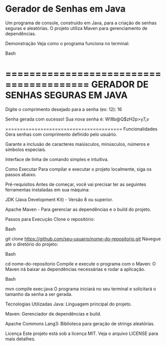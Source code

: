 # Gerador de Senhas em Java
Um programa de console, construído em Java, para a criação de senhas seguras e aleatórias. O projeto utiliza Maven para gerenciamento de dependências.

Demonstração
Veja como o programa funciona no terminal:

Bash

========================================
    GERADOR DE SENHAS SEGURAS EM JAVA
========================================

Digite o comprimento desejado para a senha (ex: 12): 16

Senha gerada com sucesso!
Sua nova senha é: W!8b@Q$zH2p>y7_v

========================================
Funcionalidades
Gera senhas com comprimento definido pelo usuário.

Garante a inclusão de caracteres maiúsculos, minúsculos, números e símbolos especiais.

Interface de linha de comando simples e intuitiva.

Como Executar
Para compilar e executar o projeto localmente, siga os passos abaixo.

Pré-requisitos
Antes de começar, você vai precisar ter as seguintes ferramentas instaladas em sua máquina:

JDK (Java Development Kit) - Versão 8 ou superior.

Apache Maven - Para gerenciar as dependências e o build do projeto.

Passos para Execução
Clone o repositório:

Bash

git clone https://github.com/seu-usuario/nome-do-repositorio.git
Navegue até o diretório do projeto:

Bash

cd nome-do-repositorio
Compile e execute o programa com o Maven:
O Maven irá baixar as dependências necessárias e rodar a aplicação.

Bash

mvn compile exec:java
O programa iniciará no seu terminal e solicitará o tamanho da senha a ser gerada.

Tecnologias Utilizadas
Java: Linguagem principal do projeto.

Maven: Gerenciador de dependências e build.

Apache Commons Lang3: Biblioteca para geração de strings aleatórias.

Licença
Este projeto está sob a licença MIT. Veja o arquivo LICENSE para mais detalhes.

